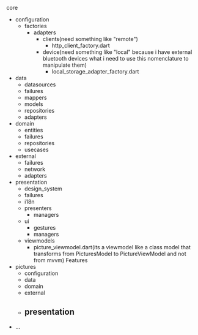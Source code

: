 core
- configuration
    - factories
        - adapters
            - clients(need something like "remote")
                - http_client_factory.dart
            - device(need something like "local" because i have external bluetooth devices what i need to use this nomenclature to manipulate them)
                - local_storage_adapter_factory.dart
- data
    - datasources
    - failures
    - mappers
    - models
    - repositories
    - adapters
- domain
    - entities
    - failures
    - repositories
    - usecases
- external
    - failures
    - network
    - adapters
- presentation
    - design_system
    - failures
    - i18n
    - presenters
        - managers
    - ui
        - gestures
        - managers
    - viewmodels
        - picture_viewmodel.dart(its a viewmodel like a class model that transforms from PicturesModel to PictureViewModel and not from mvvm)
Features
- pictures
    - configuration
    - data
    - domain
    - external
    - presentation
        - 
- ...